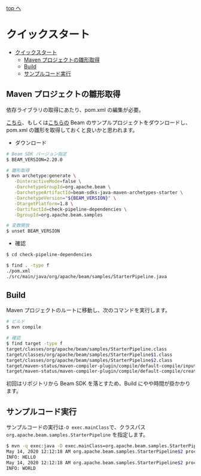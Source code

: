 [top へ](../index.md)

# クイックスタート

<!-- TOC -->

- [クイックスタート](#クイックスタート)
  - [Maven プロジェクトの雛形取得](#maven-プロジェクトの雛形取得)
  - [Build](#build)
  - [サンプルコード実行](#サンプルコード実行)

<!-- /TOC -->

## Maven プロジェクトの雛形取得

依存ライブラリの取得にあたり、pom.xml の編集が必要。

[こちら](https://beam.apache.org/documentation/sdks/java-dependencies/)、もしくは[こちらの](https://beam.apache.org/get-started/quickstart-java/) Beam のサンプルプロジェクトをダウンロードし、pom.xml の雛形を取得しておくと良いかと思われます。

- ダウンロード

```bash
# Beam SDK バージョン指定
$ BEAM_VERSION=2.20.0

# 雛形取得
$ mvn archetype:generate \
   -DinteractiveMode=false \
   -DarchetypeGroupId=org.apache.beam \
   -DarchetypeArtifactId=beam-sdks-java-maven-archetypes-starter \
   -DarchetypeVersion="${BEAM_VERSION}" \
   -DtargetPlatform=1.8 \
   -DartifactId=check-pipeline-dependencies \
   -DgroupId=org.apache.beam.samples

# 変数開放
$ unset BEAM_VERSION
```

- 確認

```bash
$ cd check-pipeline-dependencies

$ find . -type f
./pom.xml
./src/main/java/org/apache/beam/samples/StarterPipeline.java
```

## Build

Maven プロジェクトのルートに移動し、次のコマンドを実行します。

```bash
# ビルド
$ mvn compile

# 確認
$ find target -type f
target/classes/org/apache/beam/samples/StarterPipeline.class
target/classes/org/apache/beam/samples/StarterPipeline$1.class
target/classes/org/apache/beam/samples/StarterPipeline$2.class
target/maven-status/maven-compiler-plugin/compile/default-compile/inputFiles.lst
target/maven-status/maven-compiler-plugin/compile/default-compile/createdFiles.lst
```

初回はリポジトリから Beam SDK を落とすため、Build にやや時間が掛かかります。

## サンプルコード実行

サンプルコードの実行は`-D exec.mainClass`で、クラスパス `org.apache.beam.samples.StarterPipeline` を指定します。

```bash
$ mvn -q exec:java -D exec.mainClass=org.apache.beam.samples.StarterPipeline
May 14, 2020 12:12:18 AM org.apache.beam.samples.StarterPipeline$2 processElement
INFO: HELLO
May 14, 2020 12:12:18 AM org.apache.beam.samples.StarterPipeline$2 processElement
INFO: WORLD
```
